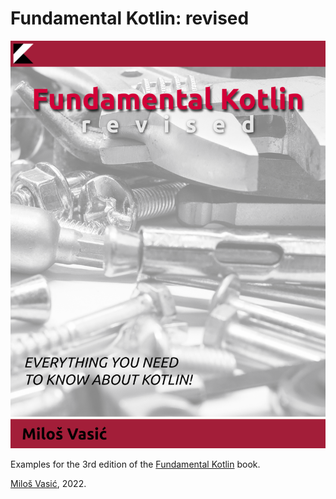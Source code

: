 # Fundamental Kotlin: revised

![](Book_Cover.png)

Examples for the 3rd edition of the  [Fundamental Kotlin](http://www.fundamental-kotlin.com/) book.

[Miloš Vasić](http://www.milosvasic.net/), 2022.
